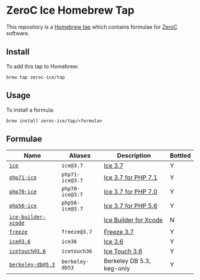 # ZeroC Ice Homebrew Tap

This repository is a [Homebrew tap](https://github.com/Homebrew/brew/blob/master/docs/brew-tap.md) which contains formulae for [ZeroC](https://zeroc.com/) software.

## Install

To add this tap to Homebrew:
```
brew tap zeroc-ice/tap
```

## Usage

To install a formula:
```
brew install zeroc-ice/tap/<formula>
```

## Formulae

| Name                                                | Aliases         | Description                                                                                    | Bottled |
| --------------------------------------------------- | --------------- | ---------------------------------------------------------------------------------------------- | ------- |
| [`ice`](Formula/ice.rb)                             | `ice@3.7`       | [Ice 3.7](https://doc.zeroc.com/display/Ice37/Using+the+macOS+Binary+Distribution)             | Y       |
| [`php71-ice`](Formula/php71-ice.rb)                 | `php71-ice@3.7` | [Ice 3.7 for PHP 7.1](https://doc.zeroc.com/display/Ice37/Using+the+macOS+Binary+Distribution) | Y       |
| [`php70-ice`](Formula/php71-ice.rb)                 | `php70-ice@3.7` | [Ice 3.7 for PHP 7.0](https://doc.zeroc.com/display/Ice37/Using+the+macOS+Binary+Distribution) | Y       |
| [`php56-ice`](Formula/php71-ice.rb)                 | `php56-ice@3.7` | [Ice 3.7 for PHP 5.6](https://doc.zeroc.com/display/Ice37/Using+the+macOS+Binary+Distribution) | Y       |
| [`ice-builder-xcode`](Formula/ice-builder-xcode.rb) |                 | [Ice Builder for Xcode](https://github.com/zeroc-ice/ice-builder-xcode/)                       | N       |
| [`freeze`](Formula/freeze.rb)                       | `freeze@3.7`    | [Freeze 3.7](https://doc.zeroc.com/display/Freeze37/Using+the+macOS+Binary+Distribution)       | Y       |
| [`ice@3.6`](Formula/ice@3.6.rb)                     | `ice36`         | [Ice 3.6](https://doc.zeroc.com/display/Ice36/Using+the+macOS+Binary+Distribution)             | Y       |
| [`icetouch@3.6`](Formula/icetouch@3.6.rb)           | `icetouch36`    | [Ice Touch 3.6](https://doc.zeroc.com/display/Ice36/Using+the+Ice+Touch+Binary+Distribution)   | Y       |
| [`berkeley-db@5.3`](Formula/berkeley-db@5.3.rb)     | `berkeley-db53` | Berkeley DB 5.3, keg-only                                                                      | Y       |
